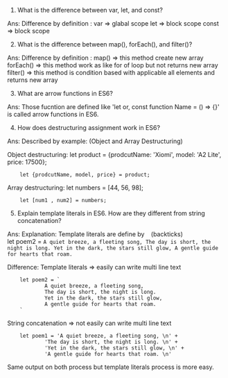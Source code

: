 1) What is the difference between var, let, and const?

Ans: Difference by definition :
        var => glabal scope
        let => block scope
        const => block scope

2) What is the difference between map(), forEach(), and filter()? 

Ans: Difference by definition :
        map() => this method create new array
        forEach() => this method work as like for of loop but not returns new array
        filter() => this method is condition based with applicable all elements and returns new array

3) What are arrow functions in ES6?

Ans: Those fucntion are defined like 'let or, const function Name = () => {}' is called arrow functions in ES6.

4) How does destructuring assignment work in ES6?

Ans: Described by example: (Object and Array Destructuring)

Object destructuring:
        let product = {prodcutName: 'Xiomi', model: 'A2 Lite', price: 17500};

        let {prodcutName, model, price} = product;

Array destructuring:
        let numbers = [44, 56, 98];

        let [num1 , num2] = numbers;

5) Explain template literals in ES6. How are they different from string concatenation?

Ans: 
  Explanation:  Template literals are define by ` ` (backticks)  
        let poem2 = `
                A quiet breeze, a fleeting song,
                The day is short, the night is long.
                Yet in the dark, the stars still glow,
                A gentle guide for hearts that roam.
        `

  Difference: 
  Template literals => easily can write multi line text

        let poem2 = `
                A quiet breeze, a fleeting song,
                The day is short, the night is long.
                Yet in the dark, the stars still glow,
                A gentle guide for hearts that roam.
        `
  String concatenation => not easily can write multi line text

        let poem1 = 'A quiet breeze, a fleeting song, \n' +
                'The day is short, the night is long. \n' +
                'Yet in the dark, the stars still glow, \n' +
                'A gentle guide for hearts that roam. \n'

Same output on both process but template literals process is more easy.